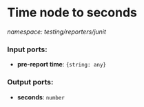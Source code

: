 # Time node to seconds

_namespace: testing/reporters/junit_

### Input ports:

* __pre-report time__: ` {string: any} `

### Output ports:

* __seconds__: ` number `

